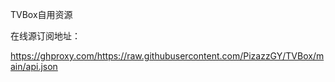 TVBox自用资源

在线源订阅地址：

https://ghproxy.com/https://raw.githubusercontent.com/PizazzGY/TVBox/main/api.json
